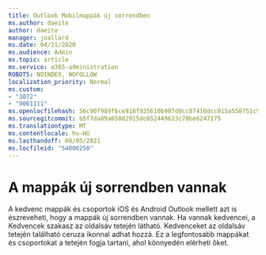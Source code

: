 ```yaml
---
title: Outlook Mobilmappák új sorrendben
ms.author: daeite
author: daeite
manager: joallard
ms.date: 04/21/2020
ms.audience: Admin
ms.topic: article
ms.service: o365-administration
ROBOTS: NOINDEX, NOFOLLOW
localization_priority: Normal
ms.custom:
- "3072"
- "9001111"
ms.openlocfilehash: 56c90f989f6ce918f935610b907d0cc87410dcc015a558751c9065928eb17386
ms.sourcegitcommit: b5f7da89a650d2915dc652449623c78be6247175
ms.translationtype: MT
ms.contentlocale: hu-HU
ms.lasthandoff: 08/05/2021
ms.locfileid: "54000250"
---
```

# <a name="my-folders-are-in-a-new-order"></a>A mappák új sorrendben vannak

A kedvenc mappák és csoportok iOS és Android Outlook mellett azt is észreveheti, hogy a mappák új sorrendben vannak. Ha vannak kedvencei, a Kedvencek szakasz az oldalsáv tetején látható. Kedvenceket az oldalsáv tetején található ceruza ikonnal adhat hozzá. Ez a legfontosabb mappákat és csoportokat a tetején fogja tartani, ahol könnyedén elérheti őket.